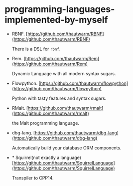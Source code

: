 # programming-languages-implemented-by-myself

- RBNF. [https://github.com/thautwarm/RBNF](https://github.com/thautwarm/RBNF)

    There is a DSL for `rbnf`.

- Rem. [https://github.com/thautwarm/Rem](https://github.com/thautwarm/Rem)

    Dynamic Language with all modern syntax sugars.

- Flowpython. [https://github.com/thautwarm/flowpython](https://github.com/thautwarm/flowpython)

    Python with tasty features and syntax sugars.

- RMalt. [https://github.com/thautwarm/rmalt](https://github.com/thautwarm/rmalt)

    the Malt programming language.

- dbg-lang. [https://github.com/thautwarm/dbg-lang](https://github.com/thautwarm/dbg-lang)

    Automatically build your database ORM components.

- \* Squirrel(not exactly a language) [https://github.com/thautwarm/SquirrelLanguage](https://github.com/thautwarm/SquirrelLanguage)


    Transpiler to CPP14.

    













